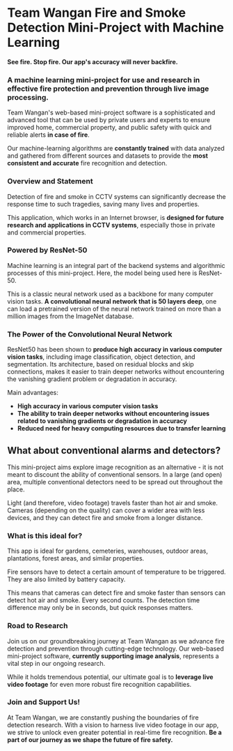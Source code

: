 # Team Wangan Fire and Smoke Detection Mini-Project with Machine Learning

**See fire. Stop fire. Our app's accuracy will never backfire.**

### A machine learning mini-project for use and research in effective fire protection and prevention through live image processing.

Team Wangan's web-based mini-project software is a sophisticated and advanced tool that can be used by private users and experts to ensure improved home, commercial property, and public safety with quick and reliable alerts **in case of fire**. 

Our machine-learning algorithms are **constantly trained** with data analyzed and gathered from different sources and datasets to provide the **most consistent and accurate** fire recognition and detection.

### Overview and Statement

Detection of fire and smoke in CCTV systems can significantly decrease the response time to such tragedies, saving many lives and properties.

This application, which works in an Internet browser, is **designed for future research and applications in CCTV systems**, especially those in private and commercial properties.

### Powered by ResNet-50

Machine learning is an integral part of the backend systems and algorithmic processes of this mini-project. Here, the model being used here is ResNet-50.

This is a classic neural network used as a backbone for many computer vision tasks. **A convolutional neural network that is 50 layers deep**, one can load a pretrained version of the neural network trained on more than a million images from the ImageNet database.

### The Power of the Convolutional Neural Network

ResNet50 has been shown to **produce high accuracy in various computer vision tasks**, including image classification, object detection, and segmentation. Its architecture, based on residual blocks and skip connections, makes it easier to train deeper networks without encountering the vanishing gradient problem or degradation in accuracy.

Main advantages: 
- **High accuracy in various computer vision tasks**
- **The ability to train deeper networks without encountering issues related to vanishing gradients or degradation in accuracy**
- **Reduced need for heavy computing resources due to transfer learning**

## What about conventional alarms and detectors?

This mini-project aims explore image recognition as an alternative - it is not meant to discount the ability of conventional sensors. In a large (and open) area, multiple conventional detectors need to be spread out throughout the place.

Light (and therefore, video footage) travels faster than hot air and smoke. Cameras (depending on the quality) can cover a wider area with less devices, and they can detect fire and smoke from a longer distance.

### What is this ideal for?

This app is ideal for gardens, cemeteries, warehouses, outdoor areas, plantations, forest areas, and similar properties.

Fire sensors have to detect a certain amount of temperature to be triggered. They are also limited by battery capacity.

This means that cameras can detect fire and smoke faster than sensors can detect hot air and smoke. Every second counts. The detection time difference may only be in seconds, but quick responses matters. 

### Road to Research

Join us on our groundbreaking journey at Team Wangan as we advance fire detection and prevention through cutting-edge technology. Our web-based mini-project software, **currently supporting image analysis**, represents a vital step in our ongoing research. 

While it holds tremendous potential, our ultimate goal is to **leverage live video footage** for even more robust fire recognition capabilities.

### Join and Support Us!

At Team Wangan, we are constantly pushing the boundaries of fire detection research. With a vision to harness live video footage in our app, we strive to unlock even greater potential in real-time fire recognition. **Be a part of our journey as we shape the future of fire safety.**
